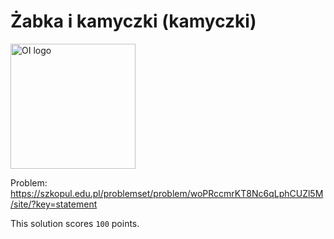 # Żabka i kamyczki (kamyczki)

<img src="https://oij.edu.pl/images/logo-dark.cc2f174aa055e3d58531cbfca88a58ed3c8f306db1cc5a71ad38af9ad9cc2604.png" alt="OI logo" width="200">

Problem:
https://szkopul.edu.pl/problemset/problem/woPRccmrKT8Nc6qLphCUZl5M/site/?key=statement

This solution scores `100` points.
